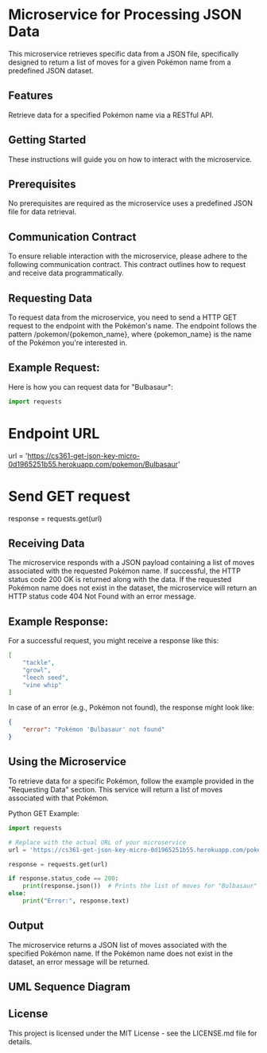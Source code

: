 # Microservice for Processing JSON Data
This microservice retrieves specific data from a JSON file, specifically designed to return a list of moves for a given Pokémon name from a predefined JSON dataset.

## Features
Retrieve data for a specified Pokémon name via a RESTful API.
## Getting Started
These instructions will guide you on how to interact with the microservice.

## Prerequisites
No prerequisites are required as the microservice uses a predefined JSON file for data retrieval.
## Communication Contract
To ensure reliable interaction with the microservice, please adhere to the following communication contract. This contract outlines how to request and receive data programmatically.

## Requesting Data
To request data from the microservice, you need to send a HTTP GET request to the endpoint with the Pokémon's name. The endpoint follows the pattern /pokemon/{pokemon_name}, where {pokemon_name} is the name of the Pokémon you're interested in.

## Example Request:

Here is how you can request data for "Bulbasaur":

```python
import requests
```

# Endpoint URL
url = 'https://cs361-get-json-key-micro-0d1965251b55.herokuapp.com/pokemon/Bulbasaur'

# Send GET request
response = requests.get(url)
## Receiving Data
The microservice responds with a JSON payload containing a list of moves associated with the requested Pokémon name. If successful, the HTTP status code 200 OK is returned along with the data. If the requested Pokémon name does not exist in the dataset, the microservice will return an HTTP status code 404 Not Found with an error message.

## Example Response:

For a successful request, you might receive a response like this:

```json
[
    "tackle",
    "growl",
    "leech seed",
    "vine whip"
]
```

In case of an error (e.g., Pokémon not found), the response might look like:

```json
{
    "error": "Pokémon 'Bulbasaur' not found"
}
```
## Using the Microservice
To retrieve data for a specific Pokémon, follow the example provided in the "Requesting Data" section. This service will return a list of moves associated with that Pokémon.

Python GET Example:

```python
import requests

# Replace with the actual URL of your microservice
url = 'https://cs361-get-json-key-micro-0d1965251b55.herokuapp.com/pokemon/Bulbasaur'

response = requests.get(url)

if response.status_code == 200:
    print(response.json())  # Prints the list of moves for "Bulbasaur"
else:
    print("Error:", response.text)

```


## Output
The microservice returns a JSON list of moves associated with the specified Pokémon name. If the Pokémon name does not exist in the dataset, an error message will be returned.

## UML Sequence Diagram



## License
This project is licensed under the MIT License - see the LICENSE.md file for details.
